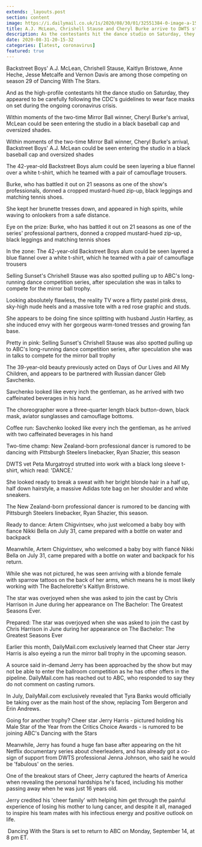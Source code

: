 ```yaml
---
extends: _layouts.post
section: content
image: https://i.dailymail.co.uk/1s/2020/08/30/01/32551384-0-image-a-153_1598746258489.jpg 
title: A.J. McLean, Chrishell Stause and Cheryl Burke arrive to DWTS studio... ahead of season 29 
description: As the contestants hit the dance studio on Saturday, they appeared to be  carefully following the CDCs guidelines to wear face masks on set. 
date: 2020-08-31-20-15-32 
categories: [latest, coronavirus] 
featured: true 
--- 
```

Backstreet Boys' A.J. McLean, Chrishell Stause, Kaitlyn Bristowe, Anne Heche, Jesse Metcalfe and Vernon Davis are among those competing on season 29 of Dancing With The Stars. 

And as the high-profile contestants hit the dance studio on Saturday, they appeared to be carefully following the CDC's guidelines to wear face masks on set during the ongoing coronavirus crisis.

Within moments of the two-time Mirror Ball winner, Cheryl Burke's arrival, McLean could be seen entering the studio in a black baseball cap and oversized shades.    

Within moments of the two-time Mirror Ball winner, Cheryl Burke's arrival, Backstreet Boys' A.J. McLean could be seen entering the studio in a black baseball cap and oversized shades

The 42-year-old Backstreet Boys alum could be seen layering a blue flannel over a white t-shirt, which he teamed with a pair of camouflage trousers.

Burke, who has battled it out on 21 seasons as one of the show's professionals, donned a cropped mustard-hued zip-up, black leggings and matching tennis shoes. 

She kept her brunette tresses down, and appeared in high spirits, while waving to onlookers from a safe distance. 

Eye on the prize: Burke, who has battled it out on 21 seasons as one of the series' professional partners, donned a cropped mustard-hued zip-up, black leggings and matching tennis shoes

In the zone: The 42-year-old Backstreet Boys alum could be seen layered a blue flannel over a white t-shirt, which he teamed with a pair of camouflage trousers

Selling Sunset's Chrishell Stause was also spotted pulling up to ABC's long-running dance competition series, after speculation she was in talks to compete for the mirror ball trophy. 

Looking absolutely flawless, the reality TV wore a flirty pastel pink dress, sky-high nude heels and a massive tote with a red rose graphic and studs. 

She appears to be doing fine since splitting with husband Justin Hartley, as she induced envy with her gorgeous warm-toned tresses and growing fan base.

Pretty in pink: Selling Sunset's Chrishell Stause was also spotted pulling up to ABC's long-running dance competition series, after speculation she was in talks to compete for the mirror ball trophy

The 39-year-old beauty previously acted on Days of Our Lives and All My Children, and appears to be partnered with Russian dancer Gleb Savchenko. 

Savchenko looked like every inch the gentleman, as he arrived with two caffeinated beverages in his hand. 

The choreographer wore a three-quarter length black button-down, black mask, aviator sunglasses and camouflage bottoms. 

Coffee run: Savchenko looked like every inch the gentleman, as he arrived with two caffeinated beverages in his hand

Two-time champ: New Zealand-born professional dancer is rumored to be dancing with Pittsburgh Steelers linebacker, Ryan Shazier, this season 

DWTS vet Peta Murgatroyd strutted into work with a black long sleeve t-shirt, which read: 'DANCE.' 

She looked ready to break a sweat with her bright blonde hair in a half up, half down hairstyle, a massive Adidas tote bag on her shoulder and white sneakers. 

The New Zealand-born professional dancer is rumored to be dancing with Pittsburgh Steelers linebacker, Ryan Shazier, this season. 

Ready to dance: Artem Chigvintsev, who just welcomed a baby boy with fiance Nikki Bella on July 31, came prepared with a bottle on water and backpack

Meanwhile, Artem Chigvintsev, who welcomed a baby boy with fiancé Nikki Bella on July 31, came prepared with a bottle on water and backpack for his return. 

While she was not pictured, he was seen arriving with a blonde female with sparrow tattoos on the back of her arms, which means he is most likely working with The Bachelorette's Kaitlyn Bristowe.

The star was overjoyed when she was asked to join the cast by Chris Harrison in June during her appearance on The Bachelor: The Greatest Seasons Ever. 

Prepared: The star was overjoyed when she was asked to join the cast by Chris Harrison in June during her appearance on The Bachelor: The Greatest Seasons Ever

Earlier this month, DailyMail.com exclusively learned that Cheer star Jerry Harris is also eyeing a run the mirror ball trophy in the upcoming season.

A source said in-demand Jerry has been approached by the show but may not be able to enter the ballroom competition as he has other offers in the pipeline. DailyMail.com has reached out to ABC, who responded to say they do not comment on casting rumors.

In July, DailyMail.com exclusively revealed that Tyra Banks would officially be taking over as the main host of the show, replacing Tom Bergeron and Erin Andrews. 

Going for another trophy? Cheer star Jerry Harris - pictured holding his Male Star of the Year from the Critics Choice Awards - is rumored to be joining ABC's Dancing with the Stars

Meanwhile, Jerry has found a huge fan base after appearing on the hit Netflix documentary series about cheerleaders, and has already got a co-sign of support from DWTS professional Jenna Johnson, who said he would be 'fabulous' on the series.

One of the breakout stars of Cheer, Jerry captured the hearts of America when revealing the personal hardships he's faced, including his mother passing away when he was just 16 years old.

Jerry credited his 'cheer family' with helping him get through the painful experience of losing his mother to lung cancer, and despite it all, managed to inspire his team mates with his infectious energy and positive outlook on life.

 Dancing With the Stars is set to return to ABC on Monday, September 14, at 8 pm ET.

